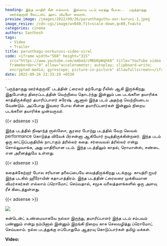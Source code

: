 ```yaml
---
heading: இந்த மாதிரி சீன் எல்லாம்  இல்லாம படம் வரத்து போல..  பருந்தாகுது
  ஊர்க்குருவி லேட்டஸ்ட் ஹாட் வீடியோ வைரல்.
preview_image: /images/2022/09/26/parunthaguthu-oor-kuruvi-1.jpeg
image_resize: /cdn-cgi/image/w=640,fit=scale-down,q=80,f=auto
categories: cinema
authors: Santhosh
tags:
  - Video
  - Trailer
title: parunthagu-oorkuruvi-video-viral
code: <iframe width="560" height="315"
  src="https://www.youtube.com/embed/cMKbRpWqh68" title="YouTube video player"
  frameborder="0" allow="accelerometer; autoplay; clipboard-write;
  encrypted-media; gyroscope; picture-in-picture" allowfullscreen></iframe>
date: 2022-09-26 22:33:29 +0530
---
```



'பருந்தாகுது ஊர்க்குருவி' படத்தின் ட்ரைலர் தற்போது ரீலிஸ் ஆகி இருக்கிறது. இதுபோன்ற திரைப்படத்தின் வெற்றியை தொடர்ந்து இன்னும் பல படங்களை தயாரிக்க காத்திருக்கிறார் தயாரிப்பாளர் சுரேஷ். ஆனால் இந்த படம் அதற்கு வெற்றியடைய வேண்டும். அப்போது இவரை போல சின்ன தயாரிப்பளர்கள் இன்னும் நிறைய படங்களை தயாரிக்க முன்வருவர்.

{{< adsense >}}

இந்த படத்தில் நிஷாந்த் ரூஸ்ஸோ, சூரரை போற்று படத்தில் வேற லெவல் performance கொடுத்த விவேக் பிரசன்னா ஆகியோர் நடித்திருக்கின்றனர். இந்த படம் ஒரு காட்டுப்பகுதியில் நாடாகும் த்ரில்லர் கதை. சர்வைவல் த்ரில்லர் என்று சொல்லுவாங்க, அது மாதிரியான படம். இந்த படத்திலும் காதல், ரொமான்ஸ், சண்டை என அனைத்துமே உள்ளது.

{{< adsense >}}

கதைக்கேற்றார் போல சரியான தலைப்பையே வைத்திருக்கிறது படக்குழு. காயத்ரி ஐயர் இந்த படகில் ஹீரோயின் கதாபாத்திரம். இந்த படத்தின் ட்ரைலரை முக்கியமான விமர்சகர்கள் எல்லாம் ப்ரொமோட் செய்வதால், சமூக வலைத்தளங்களில் ஒரு அளவு ரீச் கிடைத்துள்ளது.

{{< adsense >}}

![](/images/2022/09/26/parunthaguthu-oor-kuruvi-2.jpeg)

கன்டென்ட் உண்மையாகவே நல்லா இருந்து, தயாரிப்பாளர் இந்த படம் சம்பவம் பண்ணும் என்று நம்பினால் இன்னும் இறங்கி நிறைய காசு செலவழித்து ப்ரொமோட் செய்யலாம். நல்ல படத்துக்கு எப்போதுமே ஆதரவு கொடுப்பார்கள் தமிழ் மக்கள்.

**V﻿ideo:**